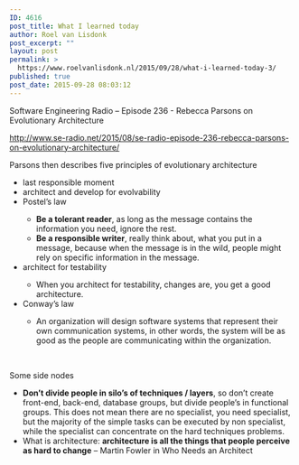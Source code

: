 ```yaml
---
ID: 4616
post_title: What I learned today
author: Roel van Lisdonk
post_excerpt: ""
layout: post
permalink: >
  https://www.roelvanlisdonk.nl/2015/09/28/what-i-learned-today-3/
published: true
post_date: 2015-09-28 08:03:12
---
```

<p>Software Engineering Radio – Episode 236 - Rebecca Parsons on Evolutionary Architecture </p>  <p><a title="http://www.se-radio.net/2015/08/se-radio-episode-236-rebecca-parsons-on-evolutionary-architecture/" href="http://www.se-radio.net/2015/08/se-radio-episode-236-rebecca-parsons-on-evolutionary-architecture/">http://www.se-radio.net/2015/08/se-radio-episode-236-rebecca-parsons-on-evolutionary-architecture/</a></p>  <p>Parsons then describes five principles of evolutionary architecture</p>  <ul>   <li>last responsible moment</li>    <li>architect and develop for evolvability</li>    <li>Postel’s law</li>    <ul>     <li><strong>Be a tolerant reader</strong>, as long as the message contains the information you need, ignore the rest.</li>      <li><strong>Be a responsible writer</strong>, really think about, what you put in a message, because when the message is in the wild, people might rely on specific information in the message.</li>   </ul>    <li>architect for testability</li>    <ul>     <li>When you architect for testability, changes are, you get a good architecture.</li>   </ul>    <li>Conway’s law</li>    <ul>     <li>An organization will design software systems that represent their own communication systems, in other words, the system will be as good as the people are communicating within the organization.</li>   </ul> </ul>  <p>&#160;</p>  <p>Some side nodes</p>  <ul>   <li><strong>Don’t divide people in silo’s of techniques / layers</strong>, so don’t create front-end, back-end, database groups, but divide people’s in functional groups. This does not mean there are no specialist, you need specialist, but the majority of the simple tasks can be executed by non specialist, while the specialist can concentrate on the hard techniques problems.</li>    <li>What is architecture: <strong>architecture is all the things that people perceive as hard to change</strong> – Martin Fowler in Who Needs an Architect</li> </ul>